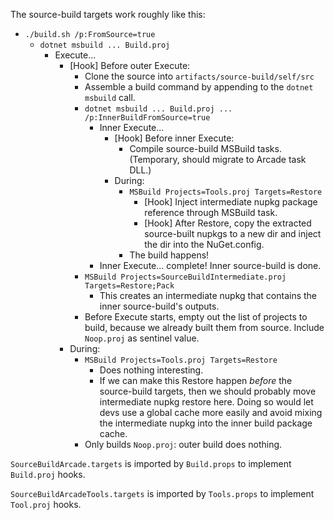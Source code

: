 The source-build targets work roughly like this:

* `./build.sh /p:FromSource=true`
  * `dotnet msbuild ... Build.proj`
    * Execute...
      * [Hook] Before outer Execute:
        * Clone the source into `artifacts/source-build/self/src`
        * Assemble a build command by appending to the `dotnet msbuild` call.
        * `dotnet msbuild ... Build.proj ... /p:InnerBuildFromSource=true`
          * Inner Execute...
            * [Hook] Before inner Execute:
              * Compile source-build MSBuild tasks. (Temporary, should migrate to Arcade task DLL.)
            * During:
              * `MSBuild Projects=Tools.proj Targets=Restore`
                * [Hook] Inject intermediate nupkg package reference through MSBuild task.
                * [Hook] After Restore, copy the extracted source-built nupkgs to a new dir and inject the dir into the NuGet.config.
              * The build happens!
          * Inner Execute... complete! Inner source-build is done.
        * `MSBuild Projects=SourceBuildIntermediate.proj Targets=Restore;Pack`
          * This creates an intermediate nupkg that contains the inner source-build's outputs.
        * Before Execute starts, empty out the list of projects to build, because we already built them from source. Include `Noop.proj` as sentinel value.
      * During:
        * `MSBuild Projects=Tools.proj Targets=Restore`
          * Does nothing interesting.
          * If we can make this Restore happen *before* the source-build targets, then we should probably move intermediate nupkg restore here. Doing so would let devs use a global cache more easily and avoid mixing the intermediate nupkg into the inner build package cache.
        * Only builds `Noop.proj`: outer build does nothing.

`SourceBuildArcade.targets` is imported by `Build.props` to implement `Build.proj` hooks.

`SourceBuildArcadeTools.targets` is imported by `Tools.props` to implement `Tool.proj` hooks.

